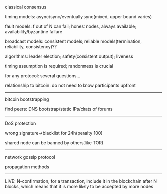 classical consensus

timing models: async/sync/eventually sync(mixed, upper bound varies)

fault models: f out of N can fail; honest nodes, always available; availability/byzantine failure

broadcast models: consistent models; reliable models(termination, reliability, consistency)??

algorithms: leader election; safety(consistent output); liveness

timing assumption is required; randomness is crucial

for any protocol: several questions...

relationship to bitcoin: do not need to know participants upfront

---

bitcoin bootstrapping

find peers: DNS bootstrap/static IPs/chats of forums

---

DoS protection

wrong signature->blacklist for 24h(penalty 100)

shared node can be banned by others(like TOR)

---

network gossip protocol

propagation methods

---

LIVE: N-confirmation, for a transaction, include it in the blockchain after N blocks, which means that it is more likely to be accepted by more nodes



